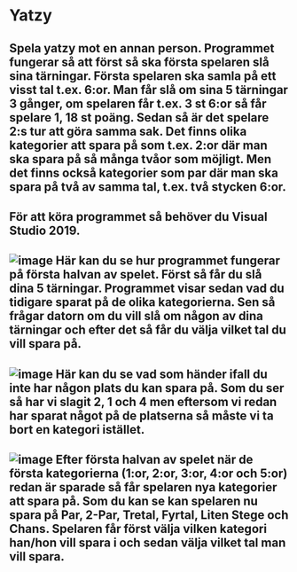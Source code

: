 # Yatzy
## Spela yatzy mot en annan person. Programmet fungerar så att först så ska första spelaren slå sina tärningar. Första spelaren ska samla på ett visst tal t.ex. 6:or. Man får slå om sina 5 tärningar 3 gånger, om spelaren får t.ex. 3 st 6:or så får spelare 1, 18 st poäng. Sedan så är det spelare 2:s tur att göra samma sak. Det finns olika kategorier att spara på som t.ex. 2:or där man ska spara på så många tvåor som möjligt. Men det finns också kategorier som par där man ska spara på två av samma tal, t.ex. två stycken 6:or.   
## För att köra programmet så behöver du Visual Studio 2019.
## ![image](https://user-images.githubusercontent.com/91727759/197954626-668ce684-8588-47be-9db4-efd053407b64.png) Här kan du se hur programmet fungerar på första halvan av spelet. Först så får du slå dina 5 tärningar. Programmet visar sedan vad du tidigare sparat på de olika kategorierna. Sen så frågar datorn om du vill slå om någon av dina tärningar och efter det så får du välja vilket tal du vill spara på.
## ![image](https://user-images.githubusercontent.com/91727759/197955736-c25b3403-5acc-49d1-8318-c448d54f7496.png) Här kan du se vad som händer ifall du inte har någon plats du kan spara på. Som du ser så har vi slagit 2, 1 och 4 men eftersom vi redan har sparat något på de platserna så måste vi ta bort en kategori istället.
## ![image](https://user-images.githubusercontent.com/91727759/197956283-f9582ba8-2271-412a-b53a-9e2045397f7e.png) Efter första halvan av spelet när de första kategorierna (1:or, 2:or, 3:or, 4:or och 5:or) redan är sparade så får spelaren nya kategorier att spara på. Som du kan se kan spelaren nu spara på Par, 2-Par, Tretal, Fyrtal, Liten Stege och Chans. Spelaren får först välja vilken kategori han/hon vill spara i och sedan välja vilket tal man vill spara.
